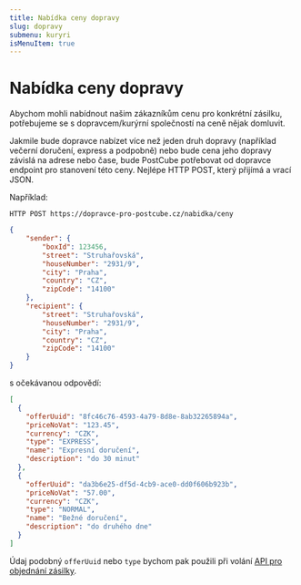 ```yaml
---
title: Nabídka ceny dopravy
slug: dopravy
submenu: kuryri
isMenuItem: true
---
```


# Nabídka ceny dopravy
Abychom mohli nabídnout našim zákazníkům cenu pro konkrétní zásilku, potřebujeme se s dopravcem/kurýrní společností
na ceně nějak domluvit.

Jakmile bude dopravce nabízet více než jeden druh dopravy (například večerní doručení, express
a podpobně) nebo bude cena jeho dopravy závislá na adrese nebo čase, bude PostCube potřebovat od dopravce endpoint
pro stanovení této ceny. Nejlépe HTTP POST, který přijímá a vrací JSON.

Například:

`HTTP POST https://dopravce-pro-postcube.cz/nabidka/ceny`
```json
{
    "sender": {
        "boxId": 123456,
        "street": "Struhařovská",
        "houseNumber": "2931/9",
        "city": "Praha",
        "country": "CZ",
        "zipCode": "14100"
    },
    "recipient": {
        "street": "Struhařovská",
        "houseNumber": "2931/9",
        "city": "Praha",
        "country": "CZ",
        "zipCode": "14100"
    }
}
```

s očekávanou odpovědí:

```json
[
  {
    "offerUuid": "8fc46c76-4593-4a79-8d8e-8ab32265894a",
    "priceNoVat": "123.45",
    "currency": "CZK",
    "type": "EXPRESS",
    "name": "Expresní doručení",
    "description": "do 30 minut"
  },
  {
    "offerUuid": "da3b6e25-df5d-4cb9-ace0-dd0f606b923b",
    "priceNoVat": "57.00",
    "currency": "CZK",
    "type": "NORMAL",
    "name": "Bežné doručení",
    "description": "do druhého dne"
  }
]
```

Údaj podobný `offerUuid` nebo `type` bychom pak použili při volání
[API pro objednání zásilky](https://docs.postcube.cz/docs/kuryri/zasilky.html).
